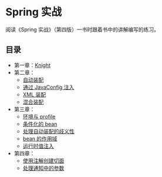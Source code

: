 # Spring 实战

阅读《Spring 实战》（第四版）一书时跟着书中的讲解编写的练习。

## 目录

- 第一章：[Knight](https://github.com/hezhii/spring-in-action-practices/tree/master/knight)
- 第二章：
    - [自动装配](https://github.com/hezhii/spring-in-action-practices/tree/master/stereo)
    - [通过 JavaConfig 注入](https://github.com/hezhii/spring-in-action-practices/commit/2019e9eee711073ebbf53d7627bb435f5db69738)
    - [XML 装配](https://github.com/hezhii/spring-in-action-practices/tree/master/stereo-xmlconfig)
    - [混合装配](https://github.com/hezhii/spring-in-action-practices/tree/master/stereo-mixedconfig)
- 第三章：
    - [环境与 profile](https://github.com/hezhii/spring-in-action-practices/tree/master/profile)
    - [条件化的 bean](https://github.com/hezhii/spring-in-action-practices/tree/master/conditional)
    - [处理自动装配的歧义性](https://github.com/hezhii/spring-in-action-practices/tree/master/dessert)
    - [bean 的作用域](https://github.com/hezhii/spring-in-action-practices/tree/master/scopedbeans)
    - [运行时值注入](https://github.com/hezhii/spring-in-action-practices/tree/master/externals)
- 第四章：
    - [使用注解创建切面](https://github.com/hezhii/spring-in-action-practices/tree/master/aop)
    - [处理通知中的参数](https://github.com/hezhii/spring-in-action-practices/tree/master/aop-params)
